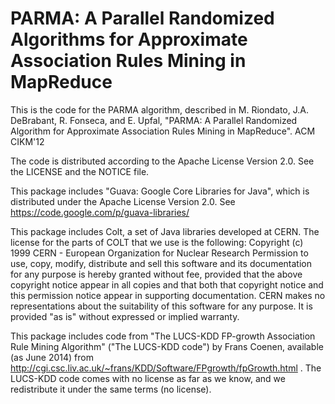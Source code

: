 PARMA: A Parallel Randomized Algorithms for Approximate Association Rules Mining in MapReduce
=====

This is the code for the PARMA algorithm, described in M. Riondato, J.A.
DeBrabant, R. Fonseca, and E. Upfal, "PARMA: A Parallel Randomized Algorithm for
Approximate Association Rules Mining in MapReduce". ACM CIKM'12

The code is distributed according to the Apache License Version 2.0. See the
LICENSE and the NOTICE file.

This package includes "Guava: Google Core Libraries for Java", which is
distributed under the Apache License Version 2.0. See
https://code.google.com/p/guava-libraries/

This package includes Colt, a set of Java libraries developed at CERN. The
license for the parts of COLT that we use is the following:
Copyright (c) 1999 CERN - European Organization for Nuclear Research
Permission to use, copy, modify, distribute and sell this software and its
documentation for any purpose is hereby granted without fee, provided that the
above copyright notice appear in all copies and that both that copyright notice
and this permission notice appear in supporting documentation. CERN makes no
representations about the suitability of this software for any purpose. It is
provided "as is" without expressed or implied warranty.

This package includes code from "The LUCS-KDD FP-growth Association Rule Mining
Algorithm" ("The LUCS-KDD code") by Frans Coenen, available (as June 2014) from
http://cgi.csc.liv.ac.uk/~frans/KDD/Software/FPgrowth/fpGrowth.html .  The
LUCS-KDD code comes with no license as far as we know, and we redistribute it
under the same terms (no license).

